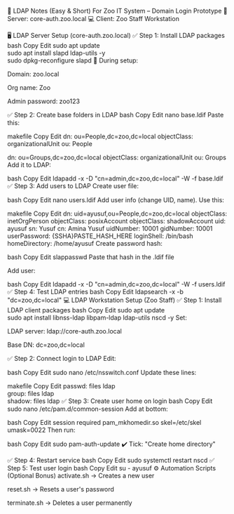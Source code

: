🧠 LDAP Notes (Easy & Short)
For Zoo IT System – Domain Login Prototype
🔧 Server: core-auth.zoo.local
💻 Client: Zoo Staff Workstation

🖥️ LDAP Server Setup (core-auth.zoo.local)
✅ Step 1: Install LDAP packages
bash
Copy
Edit
sudo apt update  
sudo apt install slapd ldap-utils -y  
sudo dpkg-reconfigure slapd
📝 During setup:

Domain: zoo.local

Org name: Zoo

Admin password: zoo123

✅ Step 2: Create base folders in LDAP
bash
Copy
Edit
nano base.ldif
Paste this:

makefile
Copy
Edit
dn: ou=People,dc=zoo,dc=local
objectClass: organizationalUnit
ou: People

dn: ou=Groups,dc=zoo,dc=local
objectClass: organizationalUnit
ou: Groups
Add it to LDAP:

bash
Copy
Edit
ldapadd -x -D "cn=admin,dc=zoo,dc=local" -W -f base.ldif
✅ Step 3: Add users to LDAP
Create user file:

bash
Copy
Edit
nano users.ldif
Add user info (change UID, name). Use this:

makefile
Copy
Edit
dn: uid=ayusuf,ou=People,dc=zoo,dc=local
objectClass: inetOrgPerson
objectClass: posixAccount
objectClass: shadowAccount
uid: ayusuf
sn: Yusuf
cn: Amina Yusuf
uidNumber: 10001
gidNumber: 10001
userPassword: {SSHA}PASTE_HASH_HERE
loginShell: /bin/bash
homeDirectory: /home/ayusuf
Create password hash:

bash
Copy
Edit
slappasswd
Paste that hash in the .ldif file

Add user:

bash
Copy
Edit
ldapadd -x -D "cn=admin,dc=zoo,dc=local" -W -f users.ldif
✅ Step 4: Test LDAP entries
bash
Copy
Edit
ldapsearch -x -b "dc=zoo,dc=local"
💻 LDAP Workstation Setup (Zoo Staff)
✅ Step 1: Install LDAP client packages
bash
Copy
Edit
sudo apt update  
sudo apt install libnss-ldap libpam-ldap ldap-utils nscd -y
Set:

LDAP server: ldap://core-auth.zoo.local

Base DN: dc=zoo,dc=local

✅ Step 2: Connect login to LDAP
Edit:

bash
Copy
Edit
sudo nano /etc/nsswitch.conf
Update these lines:

makefile
Copy
Edit
passwd: files ldap  
group:  files ldap  
shadow: files ldap
✅ Step 3: Create user home on login
bash
Copy
Edit
sudo nano /etc/pam.d/common-session
Add at bottom:

bash
Copy
Edit
session required pam_mkhomedir.so skel=/etc/skel umask=0022
Then run:

bash
Copy
Edit
sudo pam-auth-update
✔️ Tick: "Create home directory"

✅ Step 4: Restart service
bash
Copy
Edit
sudo systemctl restart nscd
✅ Step 5: Test user login
bash
Copy
Edit
su - ayusuf
⚙️ Automation Scripts (Optional Bonus)
activate.sh → Creates a new user

reset.sh → Resets a user's password

terminate.sh → Deletes a user permanently
